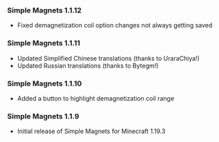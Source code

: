 ### Simple Magnets 1.1.12
- Fixed demagnetization coil option changes not always getting saved

### Simple Magnets 1.1.11
- Updated Simplified Chinese translations (thanks to UraraChiya!)
- Updated Russian translations (thanks to Bytegm!)

### Simple Magnets 1.1.10
- Added a button to highlight demagnetization coil range

### Simple Magnets 1.1.9
- Initial release of Simple Magnets for Minecraft 1.19.3

